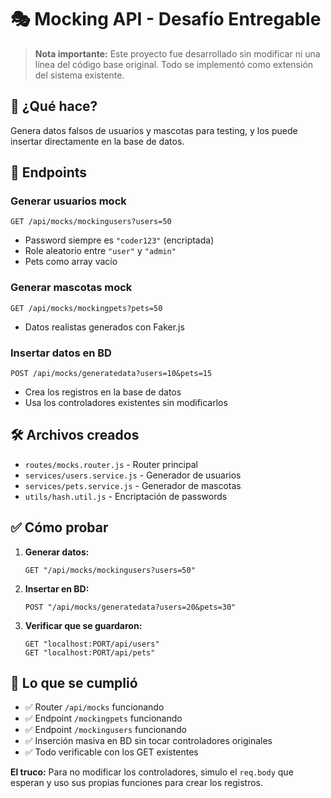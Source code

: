 # 🎭 Mocking API - Desafío Entregable

> **Nota importante:** Este proyecto fue desarrollado sin modificar ni una línea del código base original. Todo se implementó como extensión del sistema existente.

## 🚀 ¿Qué hace?

Genera datos falsos de usuarios y mascotas para testing, y los puede insertar directamente en la base de datos.

## 📍 Endpoints

### Generar usuarios mock
```
GET /api/mocks/mockingusers?users=50
```
- Password siempre es `"coder123"` (encriptada)
- Role aleatorio entre `"user"` y `"admin"`
- Pets como array vacío

### Generar mascotas mock  
```
GET /api/mocks/mockingpets?pets=50
```
- Datos realistas generados con Faker.js

### Insertar datos en BD
```
POST /api/mocks/generatedata?users=10&pets=15
```
- Crea los registros en la base de datos
- Usa los controladores existentes sin modificarlos

## 🛠️ Archivos creados

- `routes/mocks.router.js` - Router principal
- `services/users.service.js` - Generador de usuarios
- `services/pets.service.js` - Generador de mascotas
- `utils/hash.util.js` - Encriptación de passwords

## ✅ Cómo probar

1. **Generar datos:**
   ```
   GET "/api/mocks/mockingusers?users=50"
   ```

2. **Insertar en BD:**
   ```
   POST "/api/mocks/generatedata?users=20&pets=30"
   ```

3. **Verificar que se guardaron:**
   ```
   GET "localhost:PORT/api/users"
   GET "localhost:PORT/api/pets"
   ```

## 🎯 Lo que se cumplió

- ✅ Router `/api/mocks` funcionando
- ✅ Endpoint `/mockingpets` funcionando
- ✅ Endpoint `/mockingusers` funcionando
- ✅ Inserción masiva en BD sin tocar controladores originales
- ✅ Todo verificable con los GET existentes

**El truco:** Para no modificar los controladores, simulo el `req.body` que esperan y uso sus propias funciones para crear los registros.
